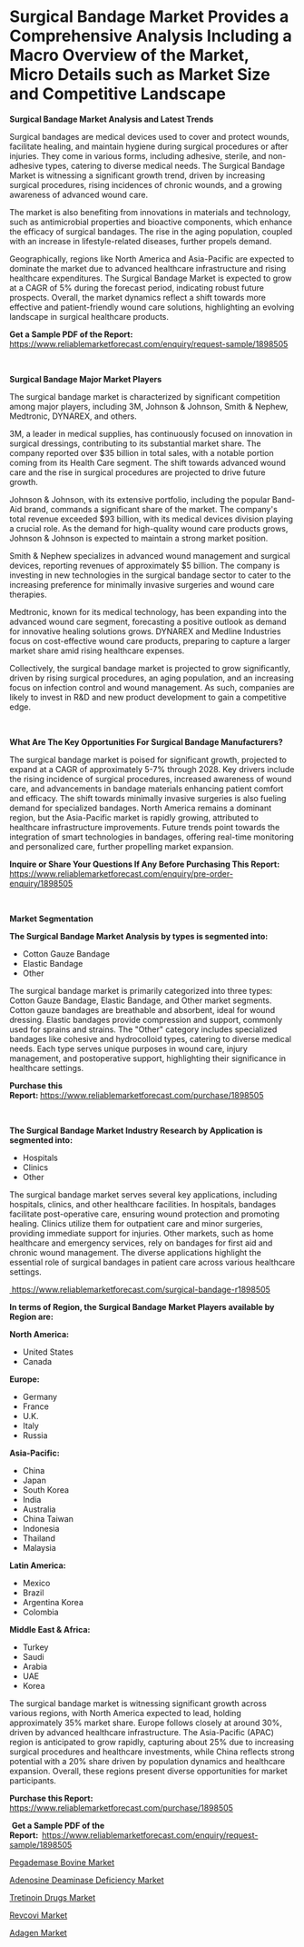<p><h1>Surgical Bandage Market Provides a Comprehensive Analysis Including a Macro Overview of the Market, Micro Details such as Market Size and Competitive Landscape</h1></p><p><strong>Surgical Bandage Market Analysis and Latest Trends</strong></p>
<p><p>Surgical bandages are medical devices used to cover and protect wounds, facilitate healing, and maintain hygiene during surgical procedures or after injuries. They come in various forms, including adhesive, sterile, and non-adhesive types, catering to diverse medical needs. The Surgical Bandage Market is witnessing a significant growth trend, driven by increasing surgical procedures, rising incidences of chronic wounds, and a growing awareness of advanced wound care.</p><p>The market is also benefiting from innovations in materials and technology, such as antimicrobial properties and bioactive components, which enhance the efficacy of surgical bandages. The rise in the aging population, coupled with an increase in lifestyle-related diseases, further propels demand.</p><p>Geographically, regions like North America and Asia-Pacific are expected to dominate the market due to advanced healthcare infrastructure and rising healthcare expenditures. The Surgical Bandage Market is expected to grow at a CAGR of 5% during the forecast period, indicating robust future prospects. Overall, the market dynamics reflect a shift towards more effective and patient-friendly wound care solutions, highlighting an evolving landscape in surgical healthcare products.</p></p>
<p><strong>Get a Sample PDF of the Report:&nbsp;</strong> <a href="https://www.reliablemarketforecast.com/enquiry/request-sample/1898505?utm_campaign=2011&utm_medium=2&utm_source=Github&utm_content=ia&utm_term=08032025&utm_id=surgical-bandage">https://www.reliablemarketforecast.com/enquiry/request-sample/1898505</a></p>
<p>&nbsp;</p>
<p><strong>Surgical Bandage Major Market Players</strong></p>
<p><p>The surgical bandage market is characterized by significant competition among major players, including 3M, Johnson & Johnson, Smith & Nephew, Medtronic, DYNAREX, and others. </p><p>3M, a leader in medical supplies, has continuously focused on innovation in surgical dressings, contributing to its substantial market share. The company reported over $35 billion in total sales, with a notable portion coming from its Health Care segment. The shift towards advanced wound care and the rise in surgical procedures are projected to drive future growth.</p><p>Johnson & Johnson, with its extensive portfolio, including the popular Band-Aid brand, commands a significant share of the market. The company's total revenue exceeded $93 billion, with its medical devices division playing a crucial role. As the demand for high-quality wound care products grows, Johnson & Johnson is expected to maintain a strong market position.</p><p>Smith & Nephew specializes in advanced wound management and surgical devices, reporting revenues of approximately $5 billion. The company is investing in new technologies in the surgical bandage sector to cater to the increasing preference for minimally invasive surgeries and wound care therapies.</p><p>Medtronic, known for its medical technology, has been expanding into the advanced wound care segment, forecasting a positive outlook as demand for innovative healing solutions grows. DYNAREX and Medline Industries focus on cost-effective wound care products, preparing to capture a larger market share amid rising healthcare expenses.</p><p>Collectively, the surgical bandage market is projected to grow significantly, driven by rising surgical procedures, an aging population, and an increasing focus on infection control and wound management. As such, companies are likely to invest in R&D and new product development to gain a competitive edge.</p></p>
<p>&nbsp;</p>
<p><strong>What Are The Key Opportunities For Surgical Bandage Manufacturers?</strong></p>
<p><p>The surgical bandage market is poised for significant growth, projected to expand at a CAGR of approximately 5-7% through 2028. Key drivers include the rising incidence of surgical procedures, increased awareness of wound care, and advancements in bandage materials enhancing patient comfort and efficacy. The shift towards minimally invasive surgeries is also fueling demand for specialized bandages. North America remains a dominant region, but the Asia-Pacific market is rapidly growing, attributed to healthcare infrastructure improvements. Future trends point towards the integration of smart technologies in bandages, offering real-time monitoring and personalized care, further propelling market expansion.</p></p>
<p><strong>Inquire or Share Your Questions If Any Before Purchasing This Report:</strong> <a href="https://www.reliablemarketforecast.com/enquiry/pre-order-enquiry/1898505?utm_campaign=2011&utm_medium=2&utm_source=Github&utm_content=ia&utm_term=08032025&utm_id=surgical-bandage">https://www.reliablemarketforecast.com/enquiry/pre-order-enquiry/1898505</a></p>
<p>&nbsp;</p>
<p><strong>Market Segmentation</strong></p>
<p><strong>The Surgical Bandage Market Analysis by types is segmented into:</strong></p>
<p><ul><li>Cotton Gauze Bandage</li><li>Elastic Bandage</li><li>Other</li></ul></p>
<p><p>The surgical bandage market is primarily categorized into three types: Cotton Gauze Bandage, Elastic Bandage, and Other market segments. Cotton gauze bandages are breathable and absorbent, ideal for wound dressing. Elastic bandages provide compression and support, commonly used for sprains and strains. The "Other" category includes specialized bandages like cohesive and hydrocolloid types, catering to diverse medical needs. Each type serves unique purposes in wound care, injury management, and postoperative support, highlighting their significance in healthcare settings.</p></p>
<p><strong>Purchase this Report:&nbsp;</strong><a href="https://www.reliablemarketforecast.com/purchase/1898505?utm_campaign=2011&utm_medium=2&utm_source=Github&utm_content=ia&utm_term=08032025&utm_id=surgical-bandage">https://www.reliablemarketforecast.com/purchase/1898505</a></p>
<p>&nbsp;</p>
<p><strong>The Surgical Bandage Market Industry Research by Application is segmented into:</strong></p>
<p><ul><li>Hospitals</li><li>Clinics</li><li>Other</li></ul></p>
<p><p>The surgical bandage market serves several key applications, including hospitals, clinics, and other healthcare facilities. In hospitals, bandages facilitate post-operative care, ensuring wound protection and promoting healing. Clinics utilize them for outpatient care and minor surgeries, providing immediate support for injuries. Other markets, such as home healthcare and emergency services, rely on bandages for first aid and chronic wound management. The diverse applications highlight the essential role of surgical bandages in patient care across various healthcare settings.</p></p>
<p><a href="https://www.reliablemarketforecast.com/surgical-bandage-r1898505?utm_campaign=2011&utm_medium=2&utm_source=Github&utm_content=ia&utm_term=08032025&utm_id=surgical-bandage">&nbsp;https://www.reliablemarketforecast.com/surgical-bandage-r1898505</a></p>
<p><strong>In terms of Region, the Surgical Bandage Market Players available by Region are:</strong></p>
<p>
    <p> <strong> North America: </strong>
        <ul>
            <li>United States</li>
            <li>Canada</li>
        </ul>
        </p> 
    <p> <strong> Europe: </strong>
        <ul>
            <li>Germany</li>
            <li>France</li>
            <li>U.K.</li>
            <li>Italy</li>
            <li>Russia</li>
        </ul>
        </p> 
    <p> <strong> Asia-Pacific: </strong>
        <ul>
            <li>China</li>
            <li>Japan</li>
            <li>South Korea</li>
            <li>India</li>
            <li>Australia</li>
            <li>China Taiwan</li>
            <li>Indonesia</li>
            <li>Thailand</li>
            <li>Malaysia</li>
        </ul>
        </p> 
    <p> <strong> Latin America: </strong>
        <ul>
            <li>Mexico</li>
            <li>Brazil</li>
            <li>Argentina Korea</li>
            <li>Colombia</li>
        </ul>
        </p> 
    <p> <strong> Middle East & Africa: </strong>
        <ul>
            <li>Turkey</li>
            <li>Saudi</li>
            <li>Arabia</li>
            <li>UAE</li>
            <li>Korea</li>
        </ul>
    </p>
    </p>
<p><p>The surgical bandage market is witnessing significant growth across various regions, with North America expected to lead, holding approximately 35% market share. Europe follows closely at around 30%, driven by advanced healthcare infrastructure. The Asia-Pacific (APAC) region is anticipated to grow rapidly, capturing about 25% due to increasing surgical procedures and healthcare investments, while China reflects strong potential with a 20% share driven by population dynamics and healthcare expansion. Overall, these regions present diverse opportunities for market participants.</p></p>
<p><strong>Purchase this Report: </strong><a href="https://www.reliablemarketforecast.com/purchase/1898505?utm_campaign=2011&utm_medium=2&utm_source=Github&utm_content=ia&utm_term=08032025&utm_id=surgical-bandage">https://www.reliablemarketforecast.com/purchase/1898505</a></p>
<p>&nbsp;<strong>Get a Sample PDF of the Report:&nbsp;&nbsp;</strong><a href="https://www.reliablemarketforecast.com/enquiry/request-sample/1898505?utm_campaign=2011&utm_medium=2&utm_source=Github&utm_content=ia&utm_term=08032025&utm_id=surgical-bandage">https://www.reliablemarketforecast.com/enquiry/request-sample/1898505</a></p>
<p><strong></strong></p>
<p><p><a href="https://github.com/stillsfloria19981/Market-Research-Report-List-1/blob/main/pegademase-bovine-market.md?utm_campaign=2011&utm_medium=2&utm_source=Github&utm_content=ia&utm_term=08032025&utm_id=surgical-bandage">Pegademase Bovine Market</a></p><p><a href="https://github.com/abuugjetaj/Market-Research-Report-List-1/blob/main/adenosine-deaminase-deficiency-market.md?utm_campaign=2011&utm_medium=2&utm_source=Github&utm_content=ia&utm_term=08032025&utm_id=surgical-bandage">Adenosine Deaminase Deficiency Market</a></p><p><a href="https://github.com/gukenneth26571/Market-Research-Report-List-1/blob/main/tretinoin-drugs-market.md?utm_campaign=2011&utm_medium=2&utm_source=Github&utm_content=ia&utm_term=08032025&utm_id=surgical-bandage">Tretinoin Drugs Market</a></p><p><a href="https://github.com/schwminh2001101/Market-Research-Report-List-1/blob/main/revcovi-market.md?utm_campaign=2011&utm_medium=2&utm_source=Github&utm_content=ia&utm_term=08032025&utm_id=surgical-bandage">Revcovi Market</a></p><p><a href="https://github.com/triattwood9919/Market-Research-Report-List-1/blob/main/adagen-market.md?utm_campaign=2011&utm_medium=2&utm_source=Github&utm_content=ia&utm_term=08032025&utm_id=surgical-bandage">Adagen Market</a></p></p>